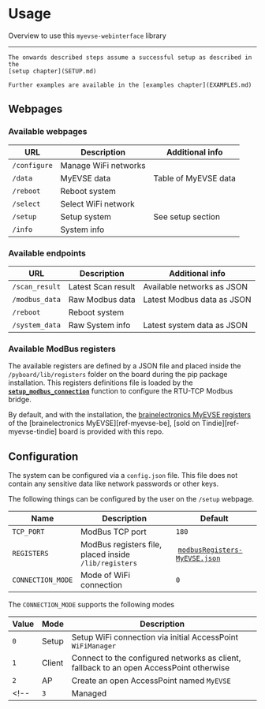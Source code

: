 # Usage

Overview to use this `myevse-webinterface` library

---------------

```{note}
The onwards described steps assume a successful setup as described in the
[setup chapter](SETUP.md)

Further examples are available in the [examples chapter](EXAMPLES.md)
```

## Webpages

### Available webpages

| URL            | Description          | Additional info |
|----------------|----------------------|-----------------|
| `/configure`   | Manage WiFi networks |                      |
| `/data`        | MyEVSE data          | Table of MyEVSE data |
| `/reboot`      | Reboot system        |                      |
| `/select`      | Select WiFi network  |                      |
| `/setup`       | Setup system         | See setup section    |
| `/info `       | System info          |                      |

### Available endpoints

| URL            | Description          | Additional info |
|----------------|----------------------|-----------------|
| `/scan_result` | Latest Scan result   | Available networks as JSON |
| `/modbus_data` | Raw Modbus data      | Latest Modbus data as JSON |
| `/reboot`      | Reboot system        |                            |
| `/system_data` | Raw System info      | Latest system data as JSON |

### Available ModBus registers

The available registers are defined by a JSON file and placed inside the
`/pyboard/lib/registers` folder on the board during the pip package
installation. This registers definitions file is loaded by the
[**`setup_modbus_connection`**](myevse_webinterface.webinterface.Webinterface.setup_modbus_connection)
function to configure the RTU-TCP Modbus bridge.

By default, and with the installation, the
[brainelectronics MyEVSE registers][ref-myevse-register-file] of the
[brainelectronics MyEVSE][ref-myevse-be], [sold on Tindie][ref-myevse-tindie]
board is provided with this repo.

## Configuration

The system can be configured via a `config.json` file. This file does not
contain any sensitive data like network passwords or other keys.

The following things can be configured by the user on the `/setup` webpage.

| Name              | Description     | Default |
|-------------------|-----------------|---------|
| `TCP_PORT`        | ModBus TCP port | `180`   |
| `REGISTERS`       | ModBus registers file, placed inside `/lib/registers` | [`modbusRegisters-MyEVSE.json`][ref-myevse-register-file] |
| `CONNECTION_MODE` | Mode of WiFi connection | `0` |

The `CONNECTION_MODE` supports the following modes

| Value | Mode   | Description |
|-------|--------|-------------|
| `0`   | Setup  | Setup WiFi connection via initial AccessPoint `WiFiManager` |
| `1`   | Client | Connect to the configured networks as client, fallback to an open AccessPoint otherwise |
| `2`   | AP     | Create an open AccessPoint named `MyEVSE` |
<!-- | `3`   | Managed     | Managed by a higher level device, for multi device usage | -->

<!-- links -->
[ref-myevse-register-file]: https://github.com/brainelectronics/myevse-webinterface/tree/develop/registers/modbusRegisters-MyEVSE.json

